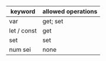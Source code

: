 keyword | allowed operations
------- | -----------------
var | get; set
let / const | get
set | set
num sei | none
